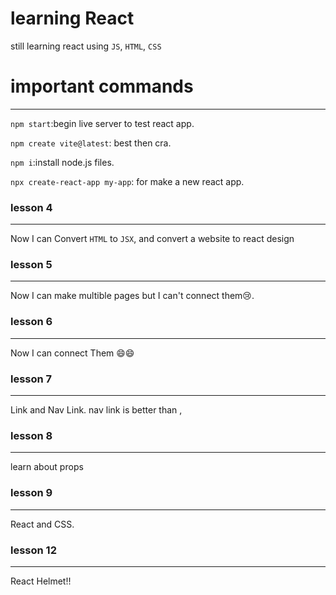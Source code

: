 # learning React

still learning react using `JS`, `HTML`, `CSS`

# important commands
__________________
`npm start`:begin live server to test react app.

`npm create vite@latest`: best then cra.

`npm i`:install node.js files.

`npx create-react-app my-app`: for make a new react app.
### lesson 4
__________________

Now I can Convert `HTML` to `JSX`,
and convert a website to react design

### lesson 5
__________________
Now I can make multible pages but I can't connect them😢.

### lesson 6
__________________
Now I can connect Them 😄😄

### lesson 7
__________________
Link and Nav Link.
nav link is better than <a>, <Link>

### lesson 8
_________________
learn about props

### lesson 9
_________________
React and CSS.

### lesson 12
_________________
React Helmet!!